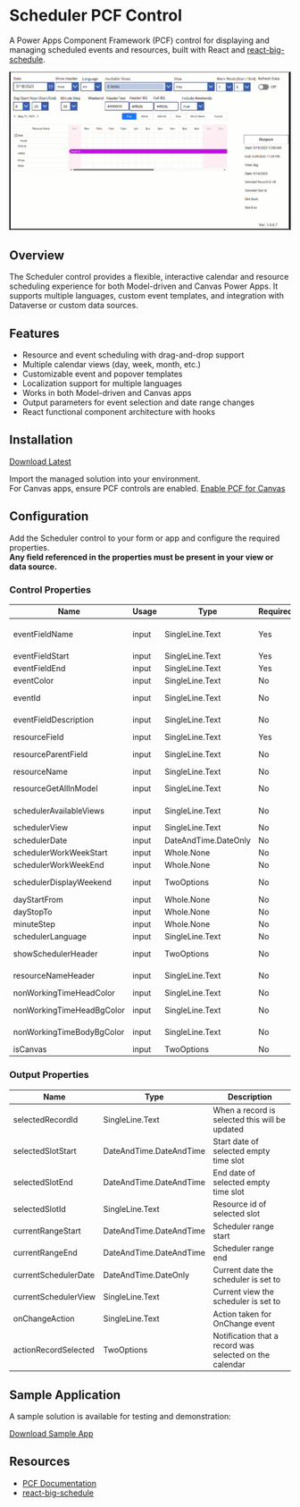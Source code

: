 # Scheduler PCF Control

A Power Apps Component Framework (PCF) control for displaying and managing scheduled events and resources, built with React and [react-big-schedule](https://github.com/ansulagrawal/react-big-schedule).

![Scheduler Demo](./images/scheduler-demo.gif)

## Overview

The Scheduler control provides a flexible, interactive calendar and resource scheduling experience for both Model-driven and Canvas Power Apps. It supports multiple languages, custom event templates, and integration with Dataverse or custom data sources.

## Features

- Resource and event scheduling with drag-and-drop support
- Multiple calendar views (day, week, month, etc.)
- Customizable event and popover templates
- Localization support for multiple languages
- Works in both Model-driven and Canvas apps
- Output parameters for event selection and date range changes
- React functional component architecture with hooks

## Installation

[Download Latest](https://github.com/rwilson504/PCFControls/releases/latest/download/SchedulerControl_managed.zip)

Import the managed solution into your environment.  
For Canvas apps, ensure PCF controls are enabled. [Enable PCF for Canvas](https://docs.microsoft.com/en-us/powerapps/developer/component-framework/component-framework-for-canvas-apps)

## Configuration

Add the Scheduler control to your form or app and configure the required properties.  
**Any field referenced in the properties must be present in your view or data source.**

### Control Properties

| Name                      | Usage    | Type                   | Required | Default      | Description                                                                                                    |
|---------------------------|----------|------------------------|----------|--------------|----------------------------------------------------------------------------------------------------------------|
| eventFieldName            | input    | SingleLine.Text        | Yes      | name         | Event Name Field schema name. For related entities: new_entityname.new_fieldname                               |
| eventFieldStart           | input    | SingleLine.Text        | Yes      | start        | Event Start Field schema name                                                                                  |
| eventFieldEnd             | input    | SingleLine.Text        | Yes      | end          | Event End Field schema name                                                                                    |
| eventColor                | input    | SingleLine.Text        | No       |              | Event Color Field schema name                                                                                  |
| eventId                   | input    | SingleLine.Text        | No       |              | Event Id Field (required for Canvas)                                                                           |
| eventFieldDescription     | input    | SingleLine.Text        | No       |              | Event Description Field schema name                                                                            |
| resourceField             | input    | SingleLine.Text        | Yes      |              | Resource Field (lookup or id)                                                                                  |
| resourceParentField       | input    | SingleLine.Text        | No       |              | Resource Parent Field (for nested resources)                                                                   |
| resourceName              | input    | SingleLine.Text        | No       |              | Resource Name (for Canvas)                                                                                     |
| resourceGetAllInModel     | input    | SingleLine.Text        | No       | false        | Get all resources (Model apps only)                                                                            |
| schedulerAvailableViews   | input    | SingleLine.Text        | No       | day,week,month,year,event | Comma delimited list of view names (day, week, month, etc.)                                                    |
| schedulerView             | input    | SingleLine.Text        | No       | week         | Default calendar view                                                                                          |
| schedulerDate             | input    | DateAndTime.DateOnly   | No       |              | Scheduler date (for Canvas)                                                                                    |
| schedulerWorkWeekStart    | input    | Whole.None             | No       | 1            | First day of work week (0-6)                                                                                   |
| schedulerWorkWeekEnd      | input    | Whole.None             | No       | 5            | Last day of work week (0-6)                                                                                    |
| schedulerDisplayWeekend   | input    | TwoOptions             | No       | true         | Show weekends in non-agenda views                                                                              |
| dayStartFrom              | input    | Whole.None             | No       | 0            | Start hour for Day view                                                                                        |
| dayStopTo                 | input    | Whole.None             | No       | 23           | End hour for Day view                                                                                          |
| minuteStep                | input    | Whole.None             | No       | 30           | Minute step for Day view                                                                                       |
| schedulerLanguage         | input    | SingleLine.Text        | No       | en           | Scheduler language/culture                                                                                     |
| showSchedulerHeader       | input    | TwoOptions             | No       | true         | Show/hide built-in scheduler header                                                                            |
| resourceNameHeader        | input    | SingleLine.Text        | No       |              | Resource Name column header text                                                                               |
| nonWorkingTimeHeadColor   | input    | SingleLine.Text        | No       | #999999      | Weekend head text color                                                                                        |
| nonWorkingTimeHeadBgColor | input    | SingleLine.Text        | No       | #fff0f6      | Weekend head background color                                                                                  |
| nonWorkingTimeBodyBgColor | input    | SingleLine.Text        | No       | #fff0f6      | Weekend body background color                                                                                  |
| isCanvas                  | input    | TwoOptions             | No       | false        | Is Canvas (hidden)                                                                                            |

### Output Properties

| Name                  | Type                    | Description                                                        |
|-----------------------|-------------------------|--------------------------------------------------------------------|
| selectedRecordId      | SingleLine.Text         | When a record is selected this will be updated                     |
| selectedSlotStart     | DateAndTime.DateAndTime | Start date of selected empty time slot                             |
| selectedSlotEnd       | DateAndTime.DateAndTime | End date of selected empty time slot                               |
| selectedSlotId        | SingleLine.Text         | Resource id of selected slot                                       |
| currentRangeStart     | DateAndTime.DateAndTime | Scheduler range start                                              |
| currentRangeEnd       | DateAndTime.DateAndTime | Scheduler range end                                                |
| currentSchedulerDate  | DateAndTime.DateOnly    | Current date the scheduler is set to                               |
| currentSchedulerView  | SingleLine.Text         | Current view the scheduler is set to                               |
| onChangeAction        | SingleLine.Text         | Action taken for OnChange event                                    |
| actionRecordSelected  | TwoOptions              | Notification that a record was selected on the calendar            |

## Sample Application

A sample solution is available for testing and demonstration:

[Download Sample App](https://github.com/rwilson504/PCFControls/raw/refs/heads/master/Scheduler/Sample/RAW!%20Scheduler%20Sample.msapp)

## Resources

- [PCF Documentation](https://docs.microsoft.com/en-us/powerapps/developer/component-framework/overview)
- [react-big-schedule](https://github.com/ansulagrawal/react-big-schedule)

